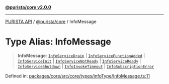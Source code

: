 [**@purista/core v2.0.0**](../README.md)

***

[PURISTA API](../../../packages.md) / [@purista/core](../README.md) / InfoMessage

# Type Alias: InfoMessage

> **InfoMessage**: [`InfoServiceDrain`](InfoServiceDrain.md) \| [`InfoServiceFunctionAdded`](InfoServiceFunctionAdded.md) \| [`InfoServiceInit`](InfoServiceInit.md) \| [`InfoServiceNotReady`](InfoServiceNotReady.md) \| [`InfoServiceReady`](InfoServiceReady.md) \| [`InfoServiceShutdown`](InfoServiceShutdown.md) \| [`InfoInvokeTimeout`](InfoInvokeTimeout.md) \| [`InfoSubscriptionError`](InfoSubscriptionError.md)

Defined in: [packages/core/src/core/types/infoType/InfoMessage.ts:11](https://github.com/puristajs/purista/blob/master/packages/core/src/core/types/infoType/InfoMessage.ts#L11)
